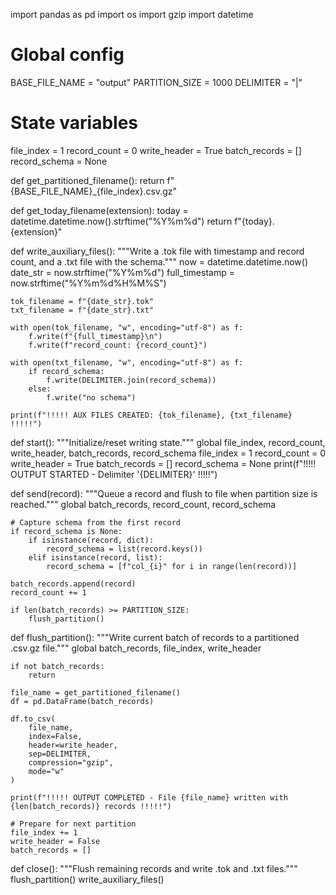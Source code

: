 import pandas as pd
import os
import gzip
import datetime

# Global config
BASE_FILE_NAME = "output"
PARTITION_SIZE = 1000
DELIMITER = "|"

# State variables
file_index = 1
record_count = 0
write_header = True
batch_records = []
record_schema = None

def get_partitioned_filename():
    return f"{BASE_FILE_NAME}_{file_index}.csv.gz"

def get_today_filename(extension):
    today = datetime.datetime.now().strftime("%Y%m%d")
    return f"{today}.{extension}"

def write_auxiliary_files():
    """Write a .tok file with timestamp and record count, and a .txt file with the schema."""
    now = datetime.datetime.now()
    date_str = now.strftime("%Y%m%d")
    full_timestamp = now.strftime("%Y%m%d%H%M%S")

    tok_filename = f"{date_str}.tok"
    txt_filename = f"{date_str}.txt"

    with open(tok_filename, "w", encoding="utf-8") as f:
        f.write(f"{full_timestamp}\n")
        f.write(f"record_count: {record_count}")

    with open(txt_filename, "w", encoding="utf-8") as f:
        if record_schema:
            f.write(DELIMITER.join(record_schema))
        else:
            f.write("no schema")

    print(f"!!!!! AUX FILES CREATED: {tok_filename}, {txt_filename} !!!!!")

def start():
    """Initialize/reset writing state."""
    global file_index, record_count, write_header, batch_records, record_schema
    file_index = 1
    record_count = 0
    write_header = True
    batch_records = []
    record_schema = None
    print(f"!!!!! OUTPUT STARTED - Delimiter '{DELIMITER}' !!!!!")

def send(record):
    """Queue a record and flush to file when partition size is reached."""
    global batch_records, record_count, record_schema

    # Capture schema from the first record
    if record_schema is None:
        if isinstance(record, dict):
            record_schema = list(record.keys())
        elif isinstance(record, list):
            record_schema = [f"col_{i}" for i in range(len(record))]

    batch_records.append(record)
    record_count += 1

    if len(batch_records) >= PARTITION_SIZE:
        flush_partition()

def flush_partition():
    """Write current batch of records to a partitioned .csv.gz file."""
    global batch_records, file_index, write_header

    if not batch_records:
        return

    file_name = get_partitioned_filename()
    df = pd.DataFrame(batch_records)

    df.to_csv(
        file_name,
        index=False,
        header=write_header,
        sep=DELIMITER,
        compression="gzip",
        mode="w"
    )

    print(f"!!!!! OUTPUT COMPLETED - File {file_name} written with {len(batch_records)} records !!!!!")

    # Prepare for next partition
    file_index += 1
    write_header = False
    batch_records = []

def close():
    """Flush remaining records and write .tok and .txt files."""
    flush_partition()
    write_auxiliary_files()
